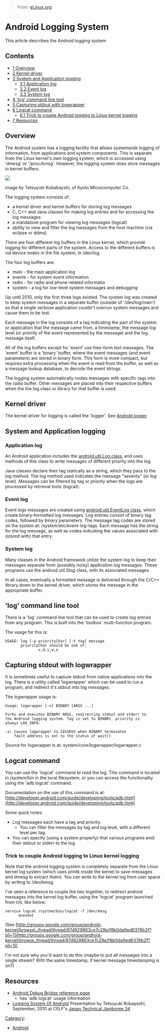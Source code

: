 > From: [eLinux.org](http://eLinux.org/Android_Logging_System "http://eLinux.org/Android_Logging_System")


# Android Logging System



This article describes the Android logging system

## Contents

-   [1 Overview](#overview)
-   [2 Kernel driver](#kernel-driver)
-   [3 System and Application logging](#system-and-application-logging)
    -   [3.1 Application log](#application-log)
    -   [3.2 Event log](#event-log)
    -   [3.3 System log](#system-log)
-   [4 'log' command line tool](#-log-command-line-tool)
-   [5 Capturing stdout with
    logwrapper](#capturing-stdout-with-logwrapper)
-   [6 Logcat command](#logcat-command)
    -   [6.1 Trick to couple Android logging to Linux kernel
        logging](#trick-to-couple-android-logging-to-linux-kernel-logging)
-   [7 Resources](#resources)

## Overview

The Android system has a logging facility that allows systemwide logging
of information, from applications and system components. This is
separate from the Linux kernel's own logging system, which is accessed
using 'dmesg' or '/proc/kmsg'. However, the logging system does store
messages in kernel buffers.

[![](http://eLinux.org/images/c/c9/Android-logging-kmc-kobayashi.png)](http://eLinux.org/File:Android-logging-kmc-kobayashi.png)

image by Tetsuyuki Kobabayshi, of Kyoto Microcomputer Co.

The logging system consists of:

-   a kernel driver and kernel buffers for storing log messages
-   C, C++ and Java classes for making log entries and for accessing the
    log messages
-   a standalone program for viewing log messages (logcat)
-   ability to view and filter the log messages from the host machine
    (via eclipse or ddms)

There are four different log buffers in the Linux kernel, which provide
logging for different parts of the system. Access to the different
buffers is via device nodes in the file system, in /dev/log.

The four log buffers are:

-   main - the main application log
-   events - for system event information
-   radio - for radio and phone-related informatio
-   system - a log for low-level system messages and debugging

Up until 2010, only the first three logs existed. The system log was
created to keep system messages in a separate buffer (outside of
'/dev/log/main') so that a single verbose application couldn't overrun
system messages and cause them to be lost.

Each message in the log consists of a tag indicating the part of the
system or application that the message came from, a timestamp, the
message log level (or *priority* of the event represented by the
message) and the log message itself.

All of the log buffers except for 'event' use free-form text messages.
The 'event' buffer is a 'binary' buffer, where the event messages (and
event parameters) are stored in binary form. This form is more compact,
but requires extra processing when the event is read from the buffer, as
well as a message lookup database, to decode the event strings.

The logging system automatically routes messages with specific tags into
the radio buffer. Other messages are placed into their respective
buffers when the the log class or library for that buffer is used.

## Kernel driver

The kernel driver for logging is called the 'logger'. See [Android
logger](http://eLinux.org/Android_logger "Android logger")

## System and Application logging

### Application log

An Android application includes the [android.util.Log
class](http://developer.android.com/reference/android/util/Log.html),
and uses methods of this class to write messages of different priority
into the log.

Java classes declare their tag statically as a string, which they pass
to the log method. The log method used indicates the message "severity"
(or log level). Messages can be filtered by tag or priority when the
logs are processed by retrieval tools (logcat).

### Event log

Event logs messages are created using [android.util.EventLog
class](http://developer.android.com/reference/android/util/EventLog.html),
which create binary-formatted log messages. Log entries consist of
binary tag codes, followed by binary parameters. The message tag codes
are stored on the system at: /system/etc/event-log-tags. Each message
has the string for the log message, as well as codes indicating the
values associated with (stored with) that entry.

### System log

Many classes in the Android framework utilize the system log to keep
their messages separate from (possibly noisy) application log messages.
These programs use the android.util.Slog class, with its associated
messages.

In all cases, eventually a formatted message is delivered through the
C/C++ library down to the kernel driver, which stores the message in the
appropriate buffer.

## 'log' command line tool

There is a 'log' command line tool that can be used to create log
entries from any program. This is built into the 'toolbox'
multi-function program.

The usage for this is:

    USAGE: log [-p priorityChar] [-t tag] message
           priorityChar should be one of:
                   v,d,i,w,e

## Capturing stdout with logwrapper

It is sometimes useful to capture stdout from native applications into
the log. There is a utility called 'logwrapper' which can be used to run
a program, and redirect it's stdout into log messages.

The logwrapper usage is:

    Usage: logwrapper [-x] BINARY [ARGS ...]

    Forks and executes BINARY ARGS, redirecting stdout and stderr to
    the Android logging system. Tag is set to BINARY, priority is
    always LOG_INFO.

    -x: Causes logwrapper to SIGSEGV when BINARY terminates
        fault address is set to the status of wait()

Source for logwrapper is at: system/core/logwrapper/logwrapper.c

## Logcat command

You can use the 'logcat' command to read the log. This command is
located in /system/bin in the local filesystem, or you can access the
functionality using the 'adb logcat' command.

Documentation on the use of this command is at:
[http://developer.android.com/guide/developing/tools/adb.html](http://developer.android.com/guide/developing/tools/adb.html)

Some quick notes:

-   Log messages each have a tag and priority.
    -   You can filter the messages by tag and log level, with a
        different level per tag.
-   You can specify (using a system property) that various programs emit
    their stdout or stderr to the log.

### Trick to couple Android logging to Linux kernel logging

Note that the android logging system is completely separate from the
Linux kernel log system (which uses printk inside the kernel to save
messages and dmesg to extract them). You can write to the kernel log
from user space by writing to /dev/kmsg.

I've seen a reference to couple the two together, to redirect android
messages into the kernel log buffer, using the 'logcat' program launched
from init, like below:

    service logcat /system/bin/logcat -f /dev/kmsg
          oneshot

(See
[http://groups.google.com/group/android-kernel/browse\_thread/thread/87d929863ce7c29e/f8b0da9ed6376b2f?pli=1](http://groups.google.com/group/android-kernel/browse_thread/thread/87d929863ce7c29e/f8b0da9ed6376b2f?pli=1))

I'm not sure why you'd want to do this (maybe to put all messages into a
single stream? With the same timestamp, if kernel message timestamping
is on?)

## Resources

-   [Android Debug Bridge reference
    page](http://developer.android.com/guide/developing/tools/adb.html)
    - has 'adb logcat' usage information
-   [Logging System Of
    Android](http://blog.kmckk.com/archives/2936958.html) Presentation
    by Tetsuyuki Kobayashi, September, 2010 at CELF's [Japan Technical
    Jamboree
    34](http://eLinux.org/Japan_Technical_Jamboree_34 "Japan Technical Jamboree 34")


[Category](http://eLinux.org/Special:Categories "Special:Categories"):

-   [Android](http://eLinux.org/Category:Android "Category:Android")

